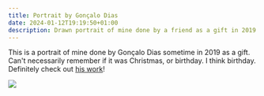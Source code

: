 ```yaml
---
title: Portrait by Gonçalo Dias
date: 2024-01-12T19:19:50+01:00
description: Drawn portrait of mine done by a friend as a gift in 2019.
---
```


This is a portrait of mine done by Gonçalo Dias sometime in 2019 as a gift. Can't necessarily remember if it was Christmas, or birthday. I think birthday. Definitely check out [his work](https://linktr.ee/kitsuneyume)!

<!--more-->

<style>
.gd-frame {
  border: 1rem solid var(--dark-gray);
  max-width: 25rem;
  box-shadow: var(--fg) 0 7px 27px;
}
</style>

![](/2024/01/12/portrait-by-goncalo-dias/portrait.jpg?class=gd-frame)
